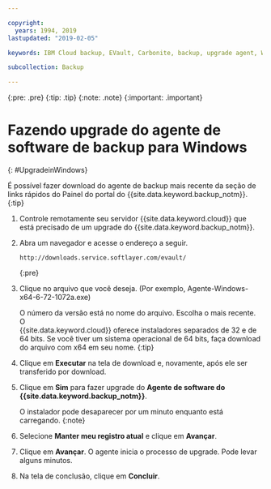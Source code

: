 ```yaml
---

copyright:
  years: 1994, 2019
lastupdated: "2019-02-05"

keywords: IBM Cloud backup, EVault, Carbonite, backup, upgrade agent, Windows

subcollection: Backup

---
```

{:pre: .pre}
{:tip: .tip}
{:note: .note}
{:important: .important}

# Fazendo upgrade do agente de software de backup para Windows
{: #UpgradeinWindows}

É possível fazer download do agente de backup mais recente da seção de links rápidos do Painel do portal do {{site.data.keyword.backup_notm}}.
{:tip}

1. Controle remotamente seu servidor {{site.data.keyword.cloud}} que está precisado de um upgrade do {{site.data.keyword.backup_notm}}.
2. Abra um navegador e acesse o endereço a seguir.
   ```
   http://downloads.service.softlayer.com/evault/
   ```
   {:pre}
3. Clique no arquivo que você deseja. (Por exemplo, Agente-Windows-x64-6-72-1072a.exe)

   O número da versão está no nome do arquivo. Escolha o mais recente. O <br/>{{site.data.keyword.cloud}} oferece instaladores separados de 32 e de 64 bits. Se você tiver um sistema operacional de 64 bits,
faça download do arquivo com x64 em seu nome.
   {:tip}
4. Clique em **Executar** na tela de download e, novamente, após ele ser transferido por download.
5. Clique em **Sim** para fazer upgrade do **Agente de software do {{site.data.keyword.backup_notm}}**.

   O instalador pode desaparecer por um minuto enquanto está carregando.
   {:note}
6. Selecione **Manter meu registro atual** e clique em **Avançar**.
7. Clique em **Avançar**. O agente inicia o processo de upgrade. Pode levar alguns minutos.
8. Na tela de conclusão, clique em **Concluir**.
